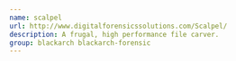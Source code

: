 ```yaml
---
name: scalpel
url: http://www.digitalforensicssolutions.com/Scalpel/
description: A frugal, high performance file carver.
group: blackarch blackarch-forensic
---
```

